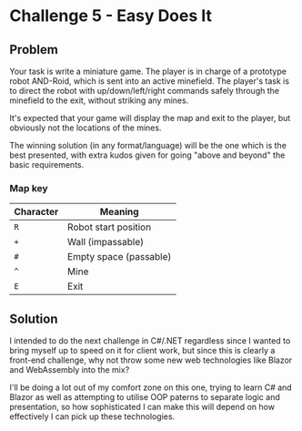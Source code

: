 # Challenge 5 - Easy Does It

## Problem
Your task is write a miniature game. The player is in charge of a prototype robot AND-Roid, which is sent into an active minefield. The player's task is to direct the robot with up/down/left/right commands safely through the minefield to the exit, without striking any mines.

It's expected that your game will display the map and exit to the player, but obviously not the locations of the mines.

The winning solution (in any format/language) will be the one which is the best presented, with extra kudos given for going "above and beyond" the basic requirements.

### Map key
Character | Meaning
--- | ---
`R` | Robot start position
`+` | Wall (impassable)
`#` | Empty space (passable)
`^` | Mine
`E` | Exit

## Solution

I intended to do the next challenge in C#/.NET regardless since I wanted to bring myself up to speed on it for client work, but since this is clearly a front-end challenge, why not throw some new web technologies like Blazor and WebAssembly into the mix?

I'll be doing a lot out of my comfort zone on this one, trying to learn C# and Blazor as well as attempting to utilise OOP paterns to separate logic and presentation, so how sophisticated I can make this will depend on how effectively I can pick up these technologies.
